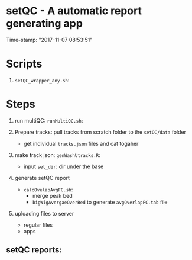 setQC - A automatic report generating app
============================================================
Time-stamp: "2017-11-07 08:53:51"


# Scripts 

1. `setQC_wrapper_any.sh`: 


# Steps 

1. run multiQC: `runMultiQC.sh`:
   
2. Prepare tracks: pull tracks from scratch folder to the `setQC/data` folder 
   * get individual `tracks.json` files and cat togaher 
   
3. make track json: `genWashUtracks.R`: 
   * input `set_dir`: dir under the base 
   
4. generate setQC report 
   * `calcOvelapAvgFC.sh`: 
     * merge peak bed 
     * `bigWigAvergaeOverBed` to generate `avgOverlapFC.tab` file 
5. uploading files to server 
   * regular files 
   * apps 


## setQC reports: 

